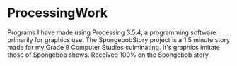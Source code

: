 # ProcessingWork
Programs I have made using Processing 3.5.4, a programming software primarily for graphics use. The SpongebobStory project is a 1.5 minute story made for my Grade 9 Computer Studies culminating. It's graphics imitate those of Spongebob shows. Received 100% on the Spongebob story. 
